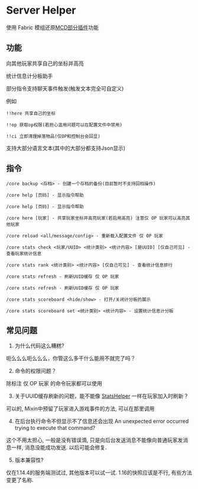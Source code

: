 # Server Helper

使用 Fabric 模组还原[MCD部分插件](https://github.com/Fallen-Breath/MCDReforged)功能

## 功能

向其他玩家共享自己的坐标并高亮

统计信息计分板助手

部分指令支持聊天事件触发(触发文本完全可自定义)

例如

`!!here 共享自己的坐标`

`!!op 获取op权限(若担心滥用问题可以在配置文件中禁用)`

`!!ci 立即清理掉落物品(仅OP和控制台会回显)`

支持大部分语言文本(其中的大部分都支持Json显示)

## 指令

`/core backup <存档> - 创建一个存档的备份(目前暂时不支持回档操作)`

`/core help [页码] - 显示指令帮助`

`/core help [页码] - 显示指令帮助`

`/core here [玩家] - 共享玩家坐标并高亮玩家(若启用高亮) 注意仅 OP 玩家可以高亮其他玩家`

`/core reload <all/message/config> - 重新载入配置文件 仅 OP 玩家`

`/core stats check <玩家/UUID> <统计类别> <统计内容> [是UUID] [仅自己可见] - 查看玩家统计信息`

`/core stats rank <统计类别> <统计内容> [仅自己可见] - 查看统计信息排行`

`/core stats refresh - 刷新UUID缓存 仅 OP 玩家`

`/core stats refresh - 刷新UUID缓存 仅 OP 玩家`

`/core stats scoreboard <hide/show> - 打开/关闭计分板的展示`

`/core stats scoreboard set <统计类别> <统计内容> - 设置统计信息计分板`

## 常见问题

1. 为什么代码这么糟糕?

呃么么么呃么么么，你管这么多干什么能用不就完了吗？

2. 命令的权限问题？

除标注 仅 OP 玩家 的命令玩家都可以使用

3. 关于UUID缓存刷新的问题，能不能像 [StatsHelper](https://github.com/TISUnion/StatsHelper) 一样在玩家加入时刷新？

可以的, Mixin中预留了玩家进入游戏事件的方法, 可以在那里调用

4. 在后台执行命令不但显示不了信息还会出现 An unexpected error occurred trying to execute that command?

这个不用太担心, 一般是没有错误滴, 只是向后台发送消息不能像向普通玩家发消息一样, 消息没能成功发送.
以后可能会修复.

5. 版本兼容性?

仅在1.14.4的服务端测试过, 其他版本可以试一试. 1.16的快照应该是不行, 有些方法变更了名称.
